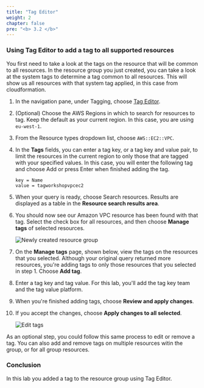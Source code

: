 ```yaml
---
title: "Tag Editor"
weight: 2
chapter: false
pre: "<b> 3.2 </b>"
---
```


### Using Tag Editor to add a tag to all supported resources

You first need to take a look at the tags on the resource that will be common to all resources. In the resource group you just created, you can take a look at the system tags to determine a tag common to all resources. This will show us all resources with that system tag applied, in this case from cloudformation.

1. In the navigation pane, under Tagging, choose [Tag Editor](https://console.aws.amazon.com/resource-groups/tag-editor).

1. (Optional) Choose the AWS Regions in which to search for resources to tag. Keep the default as your current region. In this case, you are using `eu-west-1`.

1. From the Resource types dropdown list, choose `AWS::EC2::VPC`.

1. In the **Tags** fields, you can enter a tag key, or a tag key and value pair, to limit the resources in the current region to only those that are tagged with your specified values. In this case, you will enter the following tag and choose Add or press Enter when finished adding the tag.

    ```
    key = Name
    value = tagworkshopvpcec2
    ```

5. When your query is ready, choose Search resources. Results are displayed as a table in the **Resource search results area**.

1. You should now see our Amazon VPC resource has been found with that tag. Select the check box for all resources, and then choose **Manage tags** of selected resources.

    ![Newly created resource group](../../images/3/2/001-f_res.png)

7. On the **Manage tags** page, shown below, view the tags on the resources that you selected. Although your original query returned more resources, you're adding tags to only those resources that you selected in step 1. Choose **Add tag**.

1. Enter a tag key and tag value. For this lab, you'll add the tag key team and the tag value platform.

1. When you're finished adding tags, choose **Review and apply changes**.

1. If you accept the changes, choose **Apply changes to all selected**.

    ![Edit tags](../../images/3/2/002-rev_apply.png)

As an optional step, you could follow this same process to edit or remove a tag. You can also add and remove tags on multiple resources witin the group, or for all group resources.

### Conclusion
In this lab you added a tag to the resource group using Tag Editor.